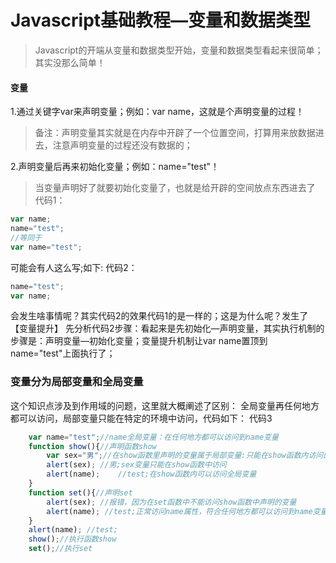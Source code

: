 # Javascript基础教程—变量和数据类型
>Javascript的开端从变量和数据类型开始，变量和数据类型看起来很简单；其实没那么简单！

#### 变量
1.通过关键字var来声明变量；例如：var name，这就是个声明变量的过程！

>备注：声明变量其实就是在内存中开辟了一个位置空间，打算用来放数据进去，注意声明变量的过程还没有数据的；

2.声明变量后再来初始化变量；例如：name="test"！
>当变量声明好了就要初始化变量了，也就是给开辟的空间放点东西进去了
代码1：
```javascript
var name;
name="test";
//等同于
var name="test";
```
可能会有人这么写;如下:
代码2：
```javascript
name="test";
var name;
````
会发生啥事情呢？其实代码2的效果代码1的是一样的；这是为什么呢？发生了【变量提升】
先分析代码2步骤：看起来是先初始化—声明变量，其实执行机制的步骤是：声明变量—初始化变量；变量提升机制让var name置顶到name="test"上面执行了；

### 变量分为局部变量和全局变量
这个知识点涉及到作用域的问题，这里就大概阐述了区别：
全局变量再任何地方都可以访问，局部变量只能在特定的环境中访问，代码如下：
代码3
```javascript
    var name="test";//name全局变量：在任何地方都可以访问到name变量
    function show(){//声明函数show
        var sex="男";//在show函数里声明的变量属于局部变量:只能在show函数内访问的变量
        alert(sex); //男;sex变量只能在show函数中访问
        alert(name);    //test;在show函数内可以访问全局变量
    }
    function set(){//声明set
        alert(sex); //报错，因为在set函数中不能访问show函数中声明的变量
        alert(name); //test;正常访问name属性，符合任何地方都可以访问到name变量
    }
    alert(name); //test;
    show();//执行函数show
    set();//执行set
```


